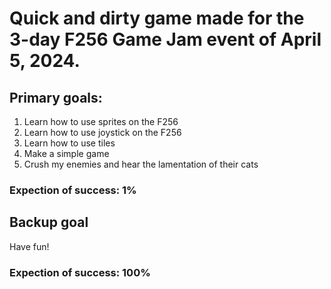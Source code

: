 # Quick and dirty game made for the 3-day F256 Game Jam event of April 5, 2024. 

## Primary goals:
1. Learn how to use sprites on the F256
2. Learn how to use joystick on the F256
3. Learn how to use tiles
4. Make a simple game
5. Crush my enemies and hear the lamentation of their cats

### Expection of success: 1%

## Backup goal
Have fun!
### Expection of success: 100%
